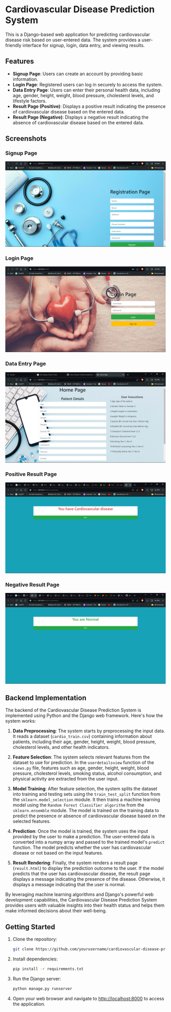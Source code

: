 ﻿# Cardiovascular Disease Prediction System

This is a Django-based web application for predicting cardiovascular disease risk based on user-entered data. The system provides a user-friendly interface for signup, login, data entry, and viewing results.

## Features

- **Signup Page**: Users can create an account by providing basic information.
- **Login Page**: Registered users can log in securely to access the system.
- **Data Entry Page**: Users can enter their personal health data, including age, gender, height, weight, blood pressure, cholesterol levels, and lifestyle factors.
- **Result Page (Positive)**: Displays a positive result indicating the presence of cardiovascular disease based on the entered data.
- **Result Page (Negative)**: Displays a negative result indicating the absence of cardiovascular disease based on the entered data.

## Screenshots

### Signup Page
![Signup Page](images\registration_page.png)

### Login Page
![Login Page](images/login_page.png)

### Data Entry Page
![Data Entry Page](images/data_entry_page.png)

### Positive Result Page
![Positive Result](images/positive_result.png)

### Negative Result Page
![Negative Result](images/negative_result.png)

## Backend Implementation

The backend of the Cardiovascular Disease Prediction System is implemented using Python and the Django web framework. Here's how the system works:

1. **Data Preprocessing**: The system starts by preprocessing the input data. It reads a dataset (`cardio_train.csv`) containing information about patients, including their age, gender, height, weight, blood pressure, cholesterol levels, and other health indicators.

2. **Feature Selection**: The system selects relevant features from the dataset to use for prediction. In the `userdetailsview` function of the `views.py` file, features such as age, gender, height, weight, blood pressure, cholesterol levels, smoking status, alcohol consumption, and physical activity are extracted from the user input.

3. **Model Training**: After feature selection, the system splits the dataset into training and testing sets using the `train_test_split` function from the `sklearn.model_selection` module. It then trains a machine learning model using the `Random Forest Classifier algorithm` from the `sklearn.ensemble` module. The model is trained on the training data to predict the presence or absence of cardiovascular disease based on the selected features.

4. **Prediction**: Once the model is trained, the system uses the input provided by the user to make a prediction. The user-entered data is converted into a numpy array and passed to the trained model's `predict` function. The model predicts whether the user has cardiovascular disease or not based on the input features.

5. **Result Rendering**: Finally, the system renders a result page (`result.html`) to display the prediction outcome to the user. If the model predicts that the user has cardiovascular disease, the result page displays a message indicating the presence of the disease. Otherwise, it displays a message indicating that the user is normal.

By leveraging machine learning algorithms and Django's powerful web development capabilities, the Cardiovascular Disease Prediction System provides users with valuable insights into their health status and helps them make informed decisions about their well-being.

## Getting Started

1. Clone the repository:

   ```bash
   git clone https://github.com/yourusername/cardiovascular-disease-prediction.git
   ```

2. Install dependencies:

   ```bash
   pip install -r requirements.txt
   ```

3. Run the Django server:

   ```bash
   python manage.py runserver
   ```

4. Open your web browser and navigate to [http://localhost:8000](http://localhost:8000) to access the application.
